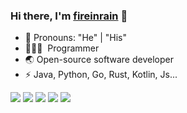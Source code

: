 

### Hi there, I'm [fireinrain](https://fireinrain.github.io) 🎉

- 👔 Pronouns: "He" | "His"
- 🧑🏻‍💻 &nbsp;Programmer
- 🌏 Open-source software developer
- ⚡ Java, Python, Go, Rust, Kotlin, Js...


![](https://github-profile-summary-cards.vercel.app/api/cards/profile-details?username=fireinrain&theme=nord_bright)
![](https://github-profile-summary-cards.vercel.app/api/cards/repos-per-language?username=fireinrain&theme=nord_bright)
![](https://github-profile-summary-cards.vercel.app/api/cards/most-commit-language?username=fireinrain&theme=nord_bright)
![](https://github-profile-summary-cards.vercel.app/api/cards/stats?username=fireinrain&theme=nord_bright)
![](https://github-profile-summary-cards.vercel.app/api/cards/productive-time?username=fireinrain&theme=nord_bright)
